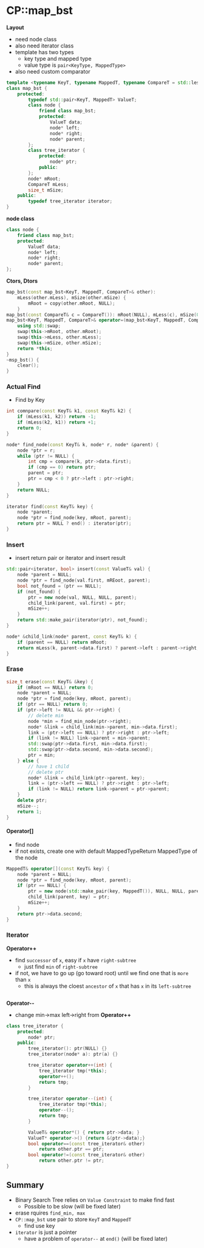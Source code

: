 # CP::map_bst

**Layout**

- need node class
- also need iterator class
- template has two types
  - key type and mapped type
  - value type is `pair<KeyType, MappedType>`
- also need custom comparator

```cpp
template <typename KeyT, typename MappedT, typename CompareT = std::less<KeyT>>
class map_bst {
    protected:
        typedef std::pair<KeyT, MappedT> ValueT;
        class node {
            friend class map_bst;
            protected:
                ValueT data;
                node* left;
                node* right;
                node* parent;
        };
        class tree_iterator {
            protected:
                node* ptr;
            public:
        };
        node* mRoot;
        CompareT mLess;
        size_t mSize;
    public:
        typedef tree_iterator iterator;
}
```

**node class**

```cpp
class node {
    friend class map_bst;
    protected:
        ValueT data;
        node* left;
        node* right;
        node* parent;
};
```

**Ctors, Dtors**

```cpp
map_bst(const map_bst<KeyT, MappedT, CompareT>& other):
    mLess(other.mLess), mSize(other.mSize) {
        mRoot = copy(other.mRoot, NULL);
    }
map_bst(const CompareT& c = CompareT()): mRoot(NULL), mLess(c), mSize(0) {}
map_bst<KeyT, MappedT, CompareT>& operator=(map_bst<KeyT, MappedT, CompareT> other) {
    using std::swap;
    swap(this->mRoot, other.mRoot);
    swap(this->mLess, other.mLess);
    swap(this->mSize, other.mSize);
    return *this;
}
~msp_bst() {
    clear();
}
```

### Actual Find

- Find by Key

```cpp
int comnpare(const KeyT& k1, const KeyT& k2) {
    if (mLess(k1, k2)) return -1;
    if (mLess(k2, k1)) return +1;
    return 0;
}

node* find_node(const KeyT& k, node* r, node* &parent) {
    node *ptr = r;
    while (ptr != NULL) {
        int cmp = compare(k, ptr->data.first);
        if (cmp == 0) return ptr;
        parent = ptr;
        ptr = cmp < 0 ? ptr->left : ptr->right;
    }
    return NULL;
}

iterator find(const KeyT& key) {
    node *parent;
    node *ptr = find_node(key, mRoot, parent);
    return ptr = NULL ? end() : iterator(ptr);
}
```

### Insert

- insert return pair or iterator and insert result

```cpp
std::pair<iterator, bool> insert(const ValueT& val) {
    node *parent = NULL;
    node *ptr = find_node(val.first, mREoot, parent);
    bool not_found = (ptr == NULL);
    if (not_found) {
        ptr = new node(val, NULL, NULL, parent);
        child_link(parent, val.first) = ptr;
        mSize++;
    }
    return std::make_pair(iterator(ptr), not_found);
}

node* &child_link(node* parent, const KeyT& k) {
    if (parent == NULL) return mRoot;
    return mLess(k, parent->data.first) ? parent->left : parent->right;
}
```

### Erase

```cpp
size_t erase(const KeyT& &key) {
    if (mRoot == NULL) return 0;
    node *parent = NULL;
    node *ptr = find_node(key, mRoot, parent);
    if (ptr == NULL) return 0;
    if (ptr->left != NULL && ptr->right) {
        // delete min
        node *min = find_min_node(ptr->right);
        node* &link = child_link(min->parent, min->data.first);
        link = (ptr->left == NULL) ? ptr->right : ptr->left;
        if (link != NULL) link->parent = min->parent;
        std::swap(ptr->data.first, min->data.first);
        std::swap(ptr->data.second, min->data.second);
        ptr = min;
    } else {
        // have 1 child
        // delete ptr
        node* &link = child_link(ptr->parent, key);
        link = (ptr->left == NULL) ? ptr->right : ptr->left;
        if (link != NULL) return link->parent = ptr->parent;
    }
    delete ptr;
    mSize--;
    return 1;
}
```

#### Operator[]

- find node
- if not exists, create one with default MappedTypeReturn MappedType of the node

```cpp
MappedT& operator[](const KeyT& key) {
    node *parent = NULL;
    node *ptr = find_node(key, mRoot, parent);
    if (ptr == NULL) {
        ptr = new node(std::make_pair(key, MappedT()), NULL, NULL, parent);
        child_link(parent, key) = ptr;
        mSize++;
    }
    return ptr->data.second;
}
```

### Iterator

**Operator++**

- find `successor` of `x`, easy if `x` have `right-subtree`
  - just find `min` of `right-subtree`
- if not, we have to go up (go toward root) until we find one that is `more` than `x`
  - this is always the cloest `ancestor` of `x` that has `x` in its `left-subtree`

```cp

```

**Operator--**

- change min->max left->right from **Operator++**

```cpp
class tree_iterator {
    protected:
        node* ptr;
    public:
        tree_iterator(): ptr(NULL) {}
        tree_iterator(node* a): ptr(a) {}

        tree_iterator operator++(int) {
            tree_iterator tmp(*this);
            operator++();
            return tmp;
        }

        tree_iterator operator--(int) {
            tree_iterator tmp(*this);
            operator--();
            return tmp;
        }

        ValueT& operator*() { return ptr->data; }
        ValueT* operator->() {return &(ptr->data);}
        bool operator==(const tree_iterator& other)
            return other.ptr == ptr;
        bool operator!=(const tree_iterator& other)
            return other.ptr != ptr;
}
```

## Summary

- Binary Search Tree relies on `Value Constraint` to make find fast
  - Possible to be slow (will be fixed later)
- erase rquires `find_min, max`
- `CP::map_bst` use pair to store `KeyT` and `MappedT`
  - find use key
- `iterator` is just a pointer
  - have a problem of `operator--` at `end()` (will be fixed later)
